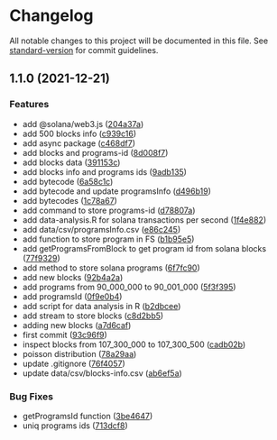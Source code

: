 # Changelog

All notable changes to this project will be documented in this file. See [standard-version](https://github.com/conventional-changelog/standard-version) for commit guidelines.

## 1.1.0 (2021-12-21)


### Features

* add @solana/web3.js ([204a37a](https://github.com/aphd/solana-corpus/commit/204a37abb6d5a83898dffd8adb1a5f7b47183246))
* add 500 blocks info ([c939c16](https://github.com/aphd/solana-corpus/commit/c939c16c187c975d51cb4b1a9f603c600a2b2ce8))
* add async package ([c468df7](https://github.com/aphd/solana-corpus/commit/c468df7a6845b117089373c84d86626a2f5523be))
* add blocks and programs-id ([8d008f7](https://github.com/aphd/solana-corpus/commit/8d008f7347cc3f4698483bb71195545b7ad9bbc1))
* add blocks data ([391153c](https://github.com/aphd/solana-corpus/commit/391153c9d743c5a4387540e11b38d7a02d0c22a9))
* add blocks info and programs ids ([9adb135](https://github.com/aphd/solana-corpus/commit/9adb135c986352bd42edff947fd89c8a3cff2d80))
* add bytecode ([6a58c1c](https://github.com/aphd/solana-corpus/commit/6a58c1cef22f7366dbcce62e11ad96de457bc884))
* add bytecode and update programsInfo ([d496b19](https://github.com/aphd/solana-corpus/commit/d496b192f435e15918ca0158640b0795ee9f03e2))
* add bytecodes ([1c78a67](https://github.com/aphd/solana-corpus/commit/1c78a670d521e1fb2b0aef838e563b04b526ad05))
* add command to store programs-id ([d78807a](https://github.com/aphd/solana-corpus/commit/d78807aa7438bbb71af66d11aecccf2670e6b786))
* add data-analysis.R for solana transactions per second ([1f4e882](https://github.com/aphd/solana-corpus/commit/1f4e882c6690feb203158eb27588baa4935ebbd5))
* add data/csv/programsInfo.csv ([e86c245](https://github.com/aphd/solana-corpus/commit/e86c245812739d6984266cd0a7af1f159d5586cc))
* add function to store program in FS ([b1b95e5](https://github.com/aphd/solana-corpus/commit/b1b95e5b69e2b557027ceede68702f32bbb88ee9))
* add getProgramsFromBlock to get program id from solana blocks ([77f9329](https://github.com/aphd/solana-corpus/commit/77f9329ad776579ef48718632147674eb71f3a3b))
* add method to store solana programs ([6f7fc90](https://github.com/aphd/solana-corpus/commit/6f7fc9042a7db6f409e6ce89f3c3d1d3ee469f01))
* add new blocks ([92b4a2a](https://github.com/aphd/solana-corpus/commit/92b4a2a09e2df01cd2b366d68013bb646fe8fc76))
* add programs from 90_000_000 to 90_001_000 ([5f3f395](https://github.com/aphd/solana-corpus/commit/5f3f395d5947b7ed0f7648acf44c27b1717e1dee))
* add programsId ([0f9e0b4](https://github.com/aphd/solana-corpus/commit/0f9e0b46f4d8194b64d5472b8cb594fd8fb9d30a))
* add script for data analysis in R ([b2dbcee](https://github.com/aphd/solana-corpus/commit/b2dbcee7cb4c59a1d7fab96fb66c47b940be70f3))
* add stream to store blocks ([c8d2bb5](https://github.com/aphd/solana-corpus/commit/c8d2bb52daa2a74e2595699488651324c0729bce))
* adding new blocks ([a7d6caf](https://github.com/aphd/solana-corpus/commit/a7d6caf1345f1b7bdda19602b908fd81c589f96c))
* first commit ([93c96f9](https://github.com/aphd/solana-corpus/commit/93c96f938532b2b5ad239bc3f67c739a1dbd899b))
* inspect blocks from 107_300_000 to 107_300_500 ([cadb02b](https://github.com/aphd/solana-corpus/commit/cadb02bb4c185547f773ce4325d4475dcbf41a59))
* poisson distribution ([78a29aa](https://github.com/aphd/solana-corpus/commit/78a29aac53b2047c9f2a03ab5ebcdf1f0f3f2777))
* update .gitignore ([76f4057](https://github.com/aphd/solana-corpus/commit/76f4057379d73cee57bf25c17afc1bbdaeb43640))
* update data/csv/blocks-info.csv ([ab6ef5a](https://github.com/aphd/solana-corpus/commit/ab6ef5a1758b18e2ae96da9fe42fe72d2c65acd5))


### Bug Fixes

* getProgramsId function ([3be4647](https://github.com/aphd/solana-corpus/commit/3be46477ad0287f7e5ec1a86b2078d0d3f9a274e))
* uniq programs ids ([713dcf8](https://github.com/aphd/solana-corpus/commit/713dcf8edd7802099186240953af7044e61a309e))
